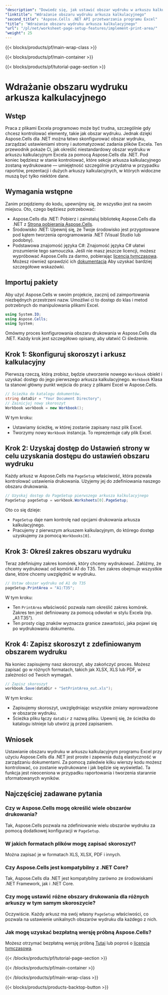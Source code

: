 ```yaml
---
"description": "Dowiedz się, jak ustawić obszar wydruku w arkuszu kalkulacyjnym programu Excel za pomocą Aspose.Cells dla .NET. Przewodnik krok po kroku, jak kontrolować drukowane sekcje w skoroszycie."
"linktitle": "Wdrażanie obszaru wydruku arkusza kalkulacyjnego"
"second_title": "Aspose.Cells .NET API przetwarzania programu Excel"
"title": "Wdrażanie obszaru wydruku arkusza kalkulacyjnego"
"url": "/pl/net/worksheet-page-setup-features/implement-print-area/"
"weight": 25
---
```


{{< blocks/products/pf/main-wrap-class >}}

{{< blocks/products/pf/main-container >}}

{{< blocks/products/pf/tutorial-page-section >}}

# Wdrażanie obszaru wydruku arkusza kalkulacyjnego

## Wstęp
Praca z plikami Excela programowo może być trudna, szczególnie gdy chcesz kontrolować elementy, takie jak obszar wydruku. Jednak dzięki Aspose.Cells dla .NET można łatwo skonfigurować obszar wydruku, zarządzać ustawieniami strony i automatyzować zadania plików Excela. Ten przewodnik pokaże Ci, jak określić niestandardowy obszar wydruku w arkuszu kalkulacyjnym Excela za pomocą Aspose.Cells dla .NET. Pod koniec będziesz w stanie kontrolować, które sekcje arkusza kalkulacyjnego zostaną wydrukowane — umiejętność szczególnie przydatna w przypadku raportów, prezentacji i dużych arkuszy kalkulacyjnych, w których widoczne muszą być tylko niektóre dane.
## Wymagania wstępne
Zanim przejdziemy do kodu, upewnijmy się, że wszystko jest na swoim miejscu. Oto, czego będziesz potrzebować:
- Aspose.Cells dla .NET: Pobierz i zainstaluj bibliotekę Aspose.Cells dla .NET z [Strona pobierania Aspose.Cells](https://releases.aspose.com/cells/net/).
- Środowisko .NET: Upewnij się, że Twoje środowisko jest przygotowane pod kątem tworzenia oprogramowania .NET (Visual Studio lub podobny).
- Podstawowa znajomość języka C#: Znajomość języka C# ułatwi zrozumienie tego samouczka.
Jeśli nie masz jeszcze licencji, możesz wypróbować Aspose.Cells za darmo, pobierając [licencja tymczasowa](https://purchase.aspose.com/temporary-license/). Możesz również sprawdzić ich [dokumentacja](https://reference.aspose.com/cells/net/) Aby uzyskać bardziej szczegółowe wskazówki.
## Importuj pakiety
Aby użyć Aspose.Cells w swoim projekcie, zacznij od zaimportowania niezbędnych przestrzeni nazw. Umożliwi ci to dostęp do klas i metod potrzebnych do manipulowania plikami Excel.
```csharp
using System.IO;
using Aspose.Cells;
using System;
```
Omówmy proces konfigurowania obszaru drukowania w Aspose.Cells dla .NET. Każdy krok jest szczegółowo opisany, aby ułatwić Ci śledzenie.
## Krok 1: Skonfiguruj skoroszyt i arkusz kalkulacyjny
Pierwszą rzeczą, którą zrobisz, będzie utworzenie nowego `Workbook` obiekt i uzyskać dostęp do jego pierwszego arkusza kalkulacyjnego. `Workbook` Klasa ta stanowi główny punkt wejścia do pracy z plikami Excel w Aspose.Cells.
```csharp
// Ścieżka do katalogu dokumentów.
string dataDir = "Your Document Directory";
// Zainicjuj nowy skoroszyt
Workbook workbook = new Workbook();
```
W tym kroku:
- Ustawiamy ścieżkę, w której zostanie zapisany nasz plik Excel.
- Tworzymy nowy `Workbook` instancja. To reprezentuje cały plik Excel.
## Krok 2: Uzyskaj dostęp do Ustawień strony w celu uzyskania dostępu do ustawień obszaru wydruku
Każdy arkusz w Aspose.Cells ma `PageSetup` właściwość, która pozwala kontrolować ustawienia drukowania. Użyjemy jej do zdefiniowania naszego obszaru drukowania.
```csharp
// Uzyskaj dostęp do PageSetup pierwszego arkusza kalkulacyjnego
PageSetup pageSetup = workbook.Worksheets[0].PageSetup;
```
Oto co się dzieje:
- `PageSetup` daje nam kontrolę nad opcjami drukowania arkusza kalkulacyjnego.
- Pracujemy z pierwszym arkuszem kalkulacyjnym, do którego dostęp uzyskujemy za pomocą `Workbooks[0]`.
## Krok 3: Określ zakres obszaru wydruku
Teraz zdefiniujmy zakres komórek, który chcemy wydrukować. Załóżmy, że chcemy wydrukować od komórki A1 do T35. Ten zakres obejmuje wszystkie dane, które chcemy uwzględnić w wydruku.
```csharp
// Ustaw obszar wydruku od A1 do T35
pageSetup.PrintArea = "A1:T35";
```
W tym kroku:
- Ten `PrintArea` właściwość pozwala nam określić zakres komórek. Zakres ten jest definiowany za pomocą odwołań w stylu Excela (np. „A1:T35”).
- Ten prosty ciąg znaków wyznacza granice zawartości, jaka pojawi się po wydrukowaniu dokumentu.
## Krok 4: Zapisz skoroszyt z zdefiniowanym obszarem wydruku
Na koniec zapisujemy nasz skoroszyt, aby zakończyć proces. Możesz zapisać go w różnych formatach, takich jak XLSX, XLS lub PDF, w zależności od Twoich wymagań.
```csharp
// Zapisz skoroszyt
workbook.Save(dataDir + "SetPrintArea_out.xls");
```
W tym kroku:
- Zapisujemy skoroszyt, uwzględniając wszystkie zmiany wprowadzone w obszarze wydruku.
- Ścieżka pliku łączy `dataDir` z nazwą pliku. Upewnij się, że ścieżka do katalogu istnieje lub utwórz ją przed zapisaniem.
## Wniosek
Ustawianie obszaru wydruku w arkuszu kalkulacyjnym programu Excel przy użyciu Aspose.Cells dla .NET jest proste i zapewnia dużą elastyczność w zarządzaniu dokumentami. Za pomocą zaledwie kilku wierszy kodu możesz kontrolować, co zostanie wydrukowane i jak będzie się wyświetlać. Ta funkcja jest nieoceniona w przypadku raportowania i tworzenia starannie sformatowanych wyników.
## Najczęściej zadawane pytania
### Czy w Aspose.Cells mogę określić wiele obszarów drukowania?  
Tak, Aspose.Cells pozwala na zdefiniowanie wielu obszarów wydruku za pomocą dodatkowej konfiguracji w `PageSetup`.
### W jakich formatach plików mogę zapisać skoroszyt?  
Można zapisać je w formatach XLS, XLSX, PDF i innych.
### Czy Aspose.Cells jest kompatybilny z .NET Core?  
Tak, Aspose.Cells dla .NET jest kompatybilny zarówno ze środowiskami .NET Framework, jak i .NET Core.
### Czy mogę ustawić różne obszary drukowania dla różnych arkuszy w tym samym skoroszycie?  
Oczywiście. Każdy arkusz ma swój własny `PageSetup` właściwości, co pozwala na ustawienie unikalnych obszarów wydruku dla każdego z nich.
### Jak mogę uzyskać bezpłatną wersję próbną Aspose.Cells?  
Możesz otrzymać bezpłatną wersję próbną [Tutaj](https://releases.aspose.com/) lub poproś o [licencja tymczasowa](https://purchase.aspose.com/temporary-license/).

{{< /blocks/products/pf/tutorial-page-section >}}

{{< /blocks/products/pf/main-container >}}

{{< /blocks/products/pf/main-wrap-class >}}

{{< blocks/products/products-backtop-button >}}